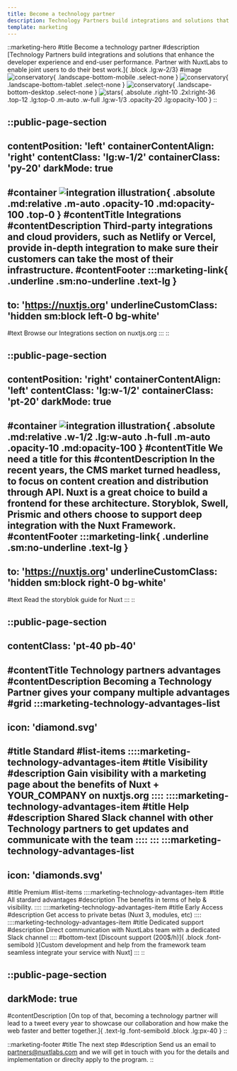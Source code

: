 ```yaml
---
title: Become a technology partner
description: Technology Partners build integrations and solutions that enhance the developer experience and end-user performance. Partner with NuxtLabs to enable joint users to do their best work.
template: marketing
---
```


::marketing-hero
#title
Become a technology partner
#description
[Technology Partners build integrations and solutions that enhance the developer experience and end-user performance.
Partner with NuxtLabs to enable joint users to do their best work.]{ .block .lg:w-2/3}
#image
![conservatory](/img/marketing/technology/conservatory-mobile.svg){ .landscape-bottom-mobile .select-none }
![conservatory](/img/marketing/technology/conservatory-tablet.svg){ .landscape-bottom-tablet .select-none }
![conservatory](/img/marketing/technology/conservatory.svg){ .landscape-bottom-desktop .select-none }
![stars](/img/marketing/technology/stars.svg){ .absolute .right-10 .2xl:right-36 .top-12 .lg:top-0 .m-auto .w-full .lg:w-1/3 .opacity-20 .lg:opacity-100 }
::

<!-- Integrations section -->
::public-page-section
---
contentPosition: 'left'
containerContentAlign: 'right'
contentClass: 'lg:w-1/2'
containerClass: 'py-20'
darkMode: true
---
#container
![integration illustration](/img/marketing/technology/integrations.svg){ .absolute .md:relative .m-auto .opacity-10 .md:opacity-100 .top-0 }
#contentTitle
Integrations
#contentDescription
Third-party integrations and cloud providers, such as Netlify or Vercel, provide in-depth integration to make sure their customers can take the most of their infrastructure.
#contentFooter
  :::marketing-link{ .underline .sm:no-underline .text-lg }
  ---
  to: 'https://nuxtjs.org'
  underlineCustomClass: 'hidden sm:block left-0 bg-white'
  ---
  #text
  Browse our Integrations section on nuxtjs.org
  :::
::
<!-- Square section -->
::public-page-section
---
contentPosition: 'right'
containerContentAlign: 'left'
contentClass: 'lg:w-1/2'
containerClass: 'pt-20'
darkMode: true
---
#container
![integration illustration](/img/marketing/technology/crop-white.svg){ .absolute .md:relative .w-1/2 .lg:w-auto .h-full .m-auto .opacity-10 .md:opacity-100 }
#contentTitle
We need a title for this
#contentDescription
In the recent years, the CMS market turned headless, to focus on content creation and distribution through API. Nuxt is a great choice to build a frontend for these architecture. Storyblok, Swell, Prismic and others choose to support deep integration with the Nuxt Framework.
#contentFooter
  :::marketing-link{ .underline .sm:no-underline .text-lg }
  ---
  to: 'https://nuxtjs.org'
  underlineCustomClass: 'hidden sm:block right-0 bg-white'
  ---
  #text
  Read the storyblok guide for Nuxt
  :::
::

<!-- Advantages section -->
::public-page-section
---
contentClass: 'pt-40 pb-40'
---
#contentTitle
Technology partners advantages
#contentDescription
Becoming a Technology Partner gives your company multiple advantages
#grid
  :::marketing-technology-advantages-list
  ---
  icon: 'diamond.svg'
  ---
  #title
  Standard
  #list-items
    ::::marketing-technology-advantages-item
    #title
    Visibility
    #description
    Gain visibility with a marketing page about the benefits of Nuxt + YOUR_COMPANY on nuxtjs.org
    ::::
    ::::marketing-technology-advantages-item
    #title
    Help
    #description
    Shared Slack channel with other Technology partners to get updates and communicate with the team
    ::::
  :::
  :::marketing-technology-advantages-list
  ---
  icon: 'diamonds.svg'
  ---
  #title
  Premium
  #list-items
    ::::marketing-technology-advantages-item
    #title
    All stardard advantages
    #description
    The benefits in terms of help & visibility.
    ::::
    ::::marketing-technology-advantages-item
    #title
    Early Access
    #description
    Get access to private betas (Nuxt 3, modules, etc)
    ::::
    ::::marketing-technology-advantages-item
    #title
    Dedicated support
    #description
    Direct communication with NuxtLabs team with a dedicated Slack channel
    ::::
  #bottom-text
  [Discount support (200$/h)]{ .block .font-semibold }[Custom development and help from the framework team seamless integrate your service with Nuxt]
  :::
::

<!-- Description section -->
::public-page-section
---
darkMode: true
---
#contentDescription
[On top of that, becoming a technology partner will lead to a tweet every year to showcase our collaboration and how make the web faster and better together.]{ .text-lg .font-semibold .block .lg:px-40 }
::

::marketing-footer
#title
The next step
#description
Send us an email to partners@nuxtlabs.com and we will get in touch with you for the details and implementation or direclty apply to the program.
::
<!-- apply to program -->
